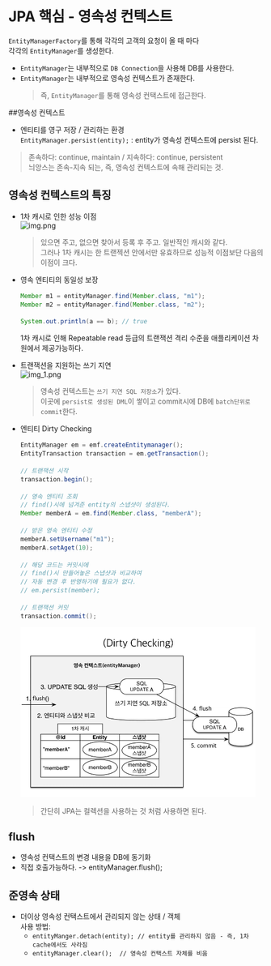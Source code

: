 JPA 핵심 - 영속성 컨텍스트
====================

`EntityManagerFactory`를 통해 각각의 고객의 요청이 올 때 마다    
각각의 `EntityManager`를 생성한다.
* `EntityManager`는 내부적으로 `DB Connection`을 사용해 DB를 사용한다.
* `EntityManager`는 내부적으로 영속성 컨텍스트가 존재한다.
  > 즉, `EntityManager`를 통해 영속성 컨택스트에 접근한다. 
 
##영속성 컨텍스트
* 엔티티를 영구 저장 / 관리하는 환경    
```EntityManager.persist(entity);``` : entity가 영속성 컨텍스트에 persist 된다.
> 존속하다: continue, maintain / 지속하다: continue, persistent    
> 늬앙스는 존속-지속 되는, 즉, 영속성 컨텍스트에 속해 관리되는 것. 

## 영속성 컨텍스트의 특징
* 1차 캐시로 인한 성능 이점    
![img.png](img.png)
  > 있으면 주고, 없으면 찾아서 등록 후 주고. 일반적인 캐시와 같다.    
  > 그러나 1차 캐시는 한 트랜젝션 안에서만 유효하므로 성능적 이점보단 다음의 이점이 크다.

* 영속 엔티티의 동일성 보장
    ```java
    Member m1 = entityManager.find(Member.class, "m1");
    Member m2 = entityManager.find(Member.class, "m2");
    
    System.out.println(a == b); // true
    ```
    1차 캐시로 인해 Repeatable read 등급의 트랜잭션 격리 수준을 애플리케이션 차원에서 제공가능하다.


* 트랜잭션을 지원하는 쓰기 지연    
  ![img_1.png](img_1.png)
  > 영속성 컨텍스트는 `쓰기 지연 SQL 저장소`가 있다.     
  > 이곳에 `persist로 생성된 DML`이 쌓이고 commit시에 DB에 `batch단위로 commit`한다.


* 엔티티 Dirty Checking
  ```java
  EntityManager em = emf.createEntitymanager();
  EntityTransaction transaction = em.getTransaction();
  
  // 트랜잭션 시작
  transaction.begin();
  
  // 영속 엔티티 조회
  // find()시에 넘겨준 entity의 스냅샷이 생성된다.
  Member memberA = em.find(Member.class, "memberA");
  
  // 받은 영속 엔티티 수정
  memberA.setUsername("m1");
  memberA.setAget(10);
  
  // 해당 코드는 커밋시에 
  // find()시 만들어놓은 스냅샷과 비교하여 
  // 자동 변경 후 반영하기에 필요가 없다.
  // em.persist(member);
          
  // 트랜잭션 커밋
  transaction.commit();
  ```
  ![img_2.png](img_2.png)
  > 간단히 JPA는 컬렉션을 사용하는 것 처럼 사용하면 된다.
  

## flush
  * 영속성 컨택스트의 변경 내용을 DB에 동기화
  * 직접 호출가능하다. -> entityManager.flush();

## 준영속 상태
  * 더이상 영속성 컨택스트에서 관리되지 않는 상태 / 객체    
  사용 방법:
    * `entityManger.detach(entity); // entity를 관리하지 않음 - 즉, 1차 cache에서도 사라짐`
    * `entityManager.clear();  // 영속성 컨택스트 자체를 비움`